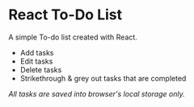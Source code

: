 # React To-Do List

A simple To-do list created with React.
- Add tasks
- Edit tasks 
- Delete tasks
- Strikethrough & grey out tasks that are completed


*All tasks are saved into browser's local storage only.*

